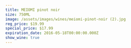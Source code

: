 ```yaml
---
title: MEIOMI pinot noir
size: 750ML
image: /assets/images/wines/meiomi-pinot-noir (2).jpg
reg_price: $19.99
special_price: $17.99
expiration_date: 2016-05-18T00:00:00.000Z
show_wine: true
---
```



